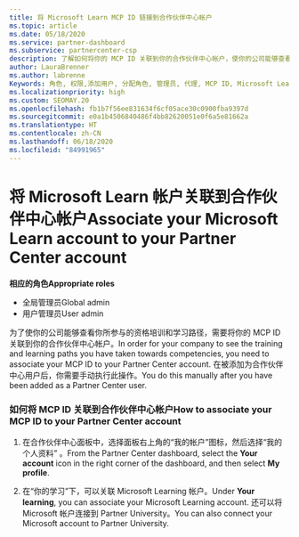 ```yaml
---
title: 将 Microsoft Learn MCP ID 链接到合作伙伴中心帐户
ms.topic: article
ms.date: 05/18/2020
ms.service: partner-dashboard
ms.subservice: partnercenter-csp
description: 了解如何将你的 MCP ID 关联到你的合作伙伴中心帐户，使你的公司能够查看你所参与的资格培训和学习路径。
author: LauraBrenner
ms.author: labrenne
Keywords: 角色, 权限,添加用户, 分配角色, 管理员, 代理, MCP ID, Microsoft Learn
ms.localizationpriority: high
ms.custom: SEOMAY.20
ms.openlocfilehash: fb1b7f56ee831634f6cf05ace30c0900fba9397d
ms.sourcegitcommit: e0a1b4506840486f4bb82620051e0f6a5e81662a
ms.translationtype: HT
ms.contentlocale: zh-CN
ms.lasthandoff: 06/18/2020
ms.locfileid: "84991965"
---
```

# <a name="associate-your-microsoft-learn-account-to-your-partner-center-account"></a><span data-ttu-id="872df-104">将 Microsoft Learn 帐户关联到合作伙伴中心帐户</span><span class="sxs-lookup"><span data-stu-id="872df-104">Associate your Microsoft Learn account to your Partner Center account</span></span>

<span data-ttu-id="872df-105">**相应的角色**</span><span class="sxs-lookup"><span data-stu-id="872df-105">**Appropriate roles**</span></span>

- <span data-ttu-id="872df-106">全局管理员</span><span class="sxs-lookup"><span data-stu-id="872df-106">Global admin</span></span>
- <span data-ttu-id="872df-107">用户管理员</span><span class="sxs-lookup"><span data-stu-id="872df-107">User admin</span></span>

<span data-ttu-id="872df-108">为了使你的公司能够查看你所参与的资格培训和学习路径，需要将你的 MCP ID 关联到你的合作伙伴中心帐户。</span><span class="sxs-lookup"><span data-stu-id="872df-108">In order for your company to see the training and learning paths you have taken towards competencies, you need to associate your MCP ID to your Partner Center account.</span></span> <span data-ttu-id="872df-109">在被添加为合作伙伴中心用户后，你需要手动执行此操作。</span><span class="sxs-lookup"><span data-stu-id="872df-109">You do this manually after you have been added as a Partner Center user.</span></span>

### <a name="how-to-associate-your-mcp-id-to-your-partner-center-account"></a><span data-ttu-id="872df-110">如何将 MCP ID 关联到合作伙伴中心帐户</span><span class="sxs-lookup"><span data-stu-id="872df-110">How to associate your MCP ID to your Partner Center account</span></span>

1. <span data-ttu-id="872df-111">在合作伙伴中心面板中，选择面板右上角的“我的帐户”图标，然后选择“我的个人资料” 。</span><span class="sxs-lookup"><span data-stu-id="872df-111">From the Partner Center dashboard, select the **Your account** icon in the right corner of the dashboard, and then select **My profile**.</span></span>

2. <span data-ttu-id="872df-112">在“你的学习”下，可以关联 Microsoft Learning 帐户。</span><span class="sxs-lookup"><span data-stu-id="872df-112">Under **Your learning**, you can associate your Microsoft Learning account.</span></span> <span data-ttu-id="872df-113">还可以将 Microsoft 帐户连接到 Partner University。</span><span class="sxs-lookup"><span data-stu-id="872df-113">You can also connect your Microsoft account to Partner University.</span></span>
